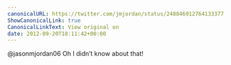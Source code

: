 ```yaml
---
canonicalURL: https://twitter.com/jmjordan/status/248846912764133377
ShowCanonicalLink: true
CanonicalLinkText: View original on
date: 2012-09-20T18:11:42+00:00
---
```

@jasonmjordan06 Oh I didn’t know about that!